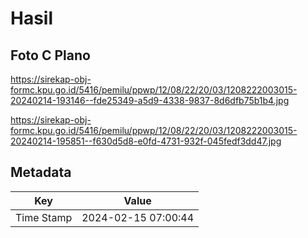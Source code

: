 # Hasil

## Foto C Plano

https://sirekap-obj-formc.kpu.go.id/5416/pemilu/ppwp/12/08/22/20/03/1208222003015-20240214-193146--fde25349-a5d9-4338-9837-8d6dfb75b1b4.jpg

https://sirekap-obj-formc.kpu.go.id/5416/pemilu/ppwp/12/08/22/20/03/1208222003015-20240214-195851--f630d5d8-e0fd-4731-932f-045fedf3dd47.jpg


## Metadata

| Key        | Value               |
| ---------- | ------------------- |
| Time Stamp | 2024-02-15 07:00:44 |



